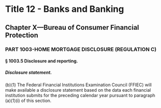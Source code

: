 
# Title 12 - Banks and Banking
## Chapter X—Bureau of Consumer Financial Protection
### PART 1003-HOME MORTGAGE DISCLOSURE (REGULATION C)
#### § 1003.5 Disclosure and reporting.
##### Disclosure statement.

(b)(1) The Federal Financial Institutions Examination Council (FFIEC) will make available a disclosure statement based on the data each financial institution submits for the preceding calendar year pursuant to paragraph (a)(1)(i) of this section.
